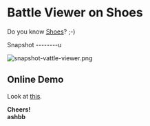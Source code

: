 Battle Viewer on Shoes
======================

Do you know [Shoes](http://shoes.heroku.com/)? ;-)

Snapshot
--------u

![snapshot-vattle-viewer.png](http://github.com/ashbb/broadsides/raw/master/shoes/snapshot-vattle-viewer.png)


Online Demo
-----------

Look at [this](http://www.rin-shun.com/rubylearning/shoes/battle_viewer.swf.html).

**Cheers!**    
**ashbb**